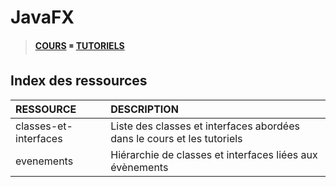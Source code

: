 # JavaFX

> [**COURS**](https://www.youtube.com/playlist?list=PLrSOXFDHBtfGPyx7UHfsJtrdnpa_ix0ah) ◾ [**TUTORIELS**](https://www.youtube.com/playlist?list=PLrSOXFDHBtfG1YTsSBwZ9KO8m7gk95MFV)

## Index des ressources

|RESSOURCE|DESCRIPTION|
|:--|:--|
|classes-et-interfaces|Liste des classes et interfaces abordées dans le cours et les tutoriels|
|evenements|Hiérarchie de classes et interfaces liées aux évènements|
